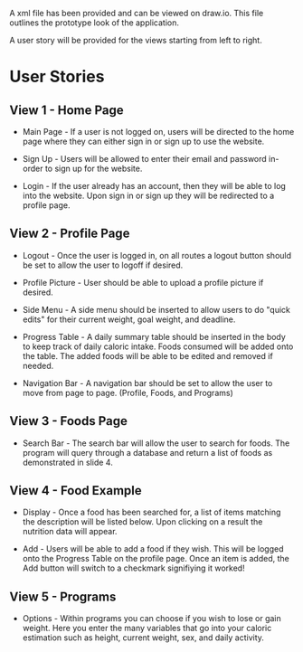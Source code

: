 A xml file has been provided and can be viewed on draw.io. This file outlines the prototype look of the application.

A user story will be provided for the views starting from left to right.

# User Stories

## View 1 - Home Page

* Main Page - If a user is not logged on, users will be directed to the home page where they can either sign in or sign up to use the website.

* Sign Up - Users will be allowed to enter their email and password in-order to sign up for the website.

* Login - If the user already has an account, then they will be able to log into the website. Upon sign in or sign up they will be redirected to a profile page.

## View 2 - Profile Page

* Logout - Once the user is logged in, on all routes a logout button should be set to allow the user to logoff if desired.

* Profile Picture - User should be able to upload a profile picture if desired.

* Side Menu - A side menu should be inserted to allow users to do "quick edits" for their current weight, goal weight, and deadline.

* Progress Table - A daily summary table should be inserted in the body to keep track of daily caloric intake. Foods consumed will be added onto the table. The added foods will be able to be edited and removed if needed.

* Navigation Bar - A navigation bar should be set to allow the user to move from page to page. (Profile, Foods, and Programs)

## View 3 - Foods Page

* Search Bar - The search bar will allow the user to search for foods. The program will query through a database and return a list of foods as demonstrated in slide 4.

## View 4 - Food Example

* Display - Once a food has been searched for, a list of items matching the description will be listed below. Upon clicking on a result the nutrition data will appear.

* Add - Users will be able to add a food if they wish. This will be logged onto the Progress Table on the profile page. Once an item is added, the Add button will switch to a checkmark signifiying it worked!

## View 5 - Programs

* Options - Within programs you can choose if you wish to lose or gain weight. Here you enter the many variables that go into your caloric estimation such as height, current weight, sex, and daily activity.
